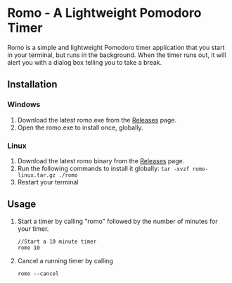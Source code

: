 # Romo - A Lightweight Pomodoro Timer

Romo is a simple and lightweight Pomodoro timer application that you start in your terminal, but runs in the background. When the timer runs out, it will alert you with a dialog box telling you to take a break.

## Installation
### Windows
1. Download the latest romo.exe from the [Releases](https://github.com/dj-blume9/Romodoro/releases) page.
2. Open the romo.exe to install once, globally.

### Linux
1. Download the latest romo binary from the [Releases](https://github.com/dj-blume9/Romodoro/releases) page.
2. Run the following commands to install it globally:
    ``
   tar -xvzf romo-linux.tar.gz
   ./romo
   ``
3. Restart your terminal


## Usage
1. Start a timer by calling "romo" followed by the number of minutes for your timer.
    ```
    //Start a 10 minute timer
    romo 10
    ```
2. Cancel a running timer by calling
   ```
   romo --cancel
   ```

